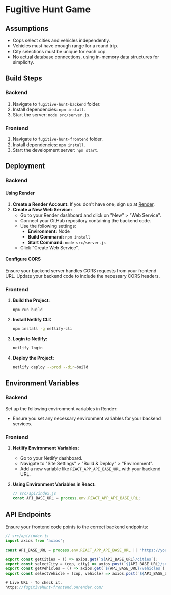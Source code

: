 # Fugitive Hunt Game

## Assumptions
- Cops select cities and vehicles independently.
- Vehicles must have enough range for a round trip.
- City selections must be unique for each cop.
- No actual database connections, using in-memory data structures for simplicity.

## Build Steps

### Backend
1. Navigate to `fugitive-hunt-backend` folder.
2. Install dependencies: `npm install`.
3. Start the server: `node src/server.js`.

### Frontend
1. Navigate to `fugitive-hunt-frontend` folder.
2. Install dependencies: `npm install`.
3. Start the development server: `npm start`.

## Deployment

### Backend

#### Using Render
1. **Create a Render Account:** If you don't have one, sign up at [Render](https://render.com/).
2. **Create a New Web Service:**
    - Go to your Render dashboard and click on "New" > "Web Service".
    - Connect your GitHub repository containing the backend code.
    - Use the following settings:
      - **Environment:** Node
      - **Build Command:** `npm install`
      - **Start Command:** `node src/server.js`
    - Click "Create Web Service".

#### Configure CORS
Ensure your backend server handles CORS requests from your frontend URL. Update your backend code to include the necessary CORS headers.

### Frontend

1. **Build the Project:**
    ```sh
    npm run build
    ```

2. **Install Netlify CLI:**
    ```sh
    npm install -g netlify-cli
    ```

3. **Login to Netlify:**
    ```sh
    netlify login
    ```

4. **Deploy the Project:**
    ```sh
    netlify deploy --prod --dir=build
    ```

## Environment Variables

### Backend
Set up the following environment variables in Render:
- Ensure you set any necessary environment variables for your backend services.

### Frontend
1. **Netlify Environment Variables:**
    - Go to your Netlify dashboard.
    - Navigate to "Site Settings" > "Build & Deploy" > "Environment".
    - Add a new variable like `REACT_APP_API_BASE_URL` with your backend URL.

2. **Using Environment Variables in React:**
    ```javascript
    // src/api/index.js
    const API_BASE_URL = process.env.REACT_APP_API_BASE_URL;
    ```

## API Endpoints
Ensure your frontend code points to the correct backend endpoints:
```javascript
// src/api/index.js
import axios from 'axios';

const API_BASE_URL = process.env.REACT_APP_API_BASE_URL || 'https://your-render-backend-url.com';

export const getCities = () => axios.get(`${API_BASE_URL}/cities`);
export const selectCity = (cop, city) => axios.post(`${API_BASE_URL}/select-city`, { cop, city });
export const getVehicles = () => axios.get(`${API_BASE_URL}/vehicles`);
export const selectVehicle = (cop, vehicle) => axios.post(`${API_BASE_URL}/select-vehicle`, { cop, vehicle });

# Live URL - To check it.
https://fugitivehunt-frontend.onrender.com/
